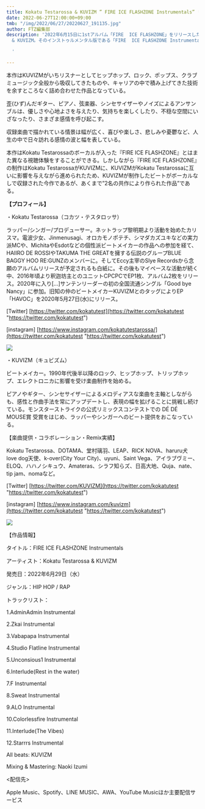```yaml
---
title: Kokatu Testarossa & KUVIZM ” FIRE ICE FLASHZONE Instrumentals” リリース
date: 2022-06-27T12:00:00+09:00
tmb: "/img/2022/06/27/20220627_191135.jpg"
author: FTZ編集部
description: '2022年6月15日に1stアルバム「FIRE  ICE FLASHZONE」をリリースしたことも記憶に新しいKokatu & Testarossa
  & KUVIZM。そのインストゥルメンタル版である「FIRE  ICE FLASHZONE Instrumentals」を2022年6月29日にリリースする。

  '

---
```

本作はKUVIZMがいちリスナーとしてヒップホップ、ロック、ポップス、クラブミュージック全般から吸収してきたものや、キャリアの中で積み上げてきた技術を余すところなく詰め合わせた作品となっている。

歪(ひず)んだギター、ピアノ、弦楽器、シンセサイザーやノイズによるアンサンブルは、優しさや心地よさを与えたり、気持ちを楽しくしたり、不穏な空間にいざなったり、さまざま感情を呼び起こす。

収録楽曲で描かれている情景は幅が広く、喜びや楽しさ、悲しみや憂鬱など、人生の中で日々訪れる感情の波と幅を表している。

本作はKokatu Testarossaのボーカルが入った『FIRE ICE FLASHZONE』とはまた異なる視聴体験をすることができる。しかしながら『FIRE ICE FLASHZONE』の制作はKokatu TestarossaがKUVIZMに、KUVIZMがKokatu Testarossaに互いに影響を与えながら進められたため、KUVIZMが制作したビートがボーカルなしで収録された今作であるが、あくまで”2名の共作により作られた作品”である。

  
**【プロフィール】**

・Kokatu Testarossa（コカツ・テスタロッサ）

ラッパー/シンガー/プロデューサー。ネットラップ黎明期より活動を始めたカリスマ。電波少女、Jinmenusagi、オロカモノポテチ、シマダカズユキなどの実力派MCや、MichitaやEsdotなどの個性派ビートメイカーの作品への参加を経て、HAIIRO DE ROSSIやTAKUMA THE GREATを擁する伝説のグループBLUE BAGGY HOO RE:GUNZのメンバーに。そしてEccy主宰のSlye Recordsから念願のアルバムリリースが予定されるも白紙に。その後もマイペースな活動が続く中、2016年頃より釈迦坊主とのユニットCPCPCでEP1枚、アルバム2枚をリリース。2020年に入り\[…\]サンテンリーダーの初の全国流通シングル「Good bye Nancy」に参加。旧知の仲のビートメイカーKUVIZMとのタッグによりEP「HAVOC」を2020年5月27日(水)にリリース。

\[Twitter\] [https://twitter.com/kokatutest](https://twitter.com/kokatutest "https://twitter.com/kokatutest")

\[instagram\] [https://www.instagram.com/kokatutestarossa/](https://twitter.com/kokatutest "https://twitter.com/kokatutest")

![](/img/2022/06/15/kokatu-testarossa.jpg)

・KUVIZM（キュビズム）

ビートメイカー。1990年代後半以降のロック、ヒップホップ、トリップホップ、エレクトロニカに影響を受け楽曲制作を始める。

ピアノやギター、シンセサイザーによるメロディアスな楽曲を主軸としながらも、感性と作曲手法を常にアップデートし、表現の幅を拡げることに挑戦し続けている。モンスターストライクの公式リミックスコンテストでの DÉ DÉ MOUSE賞 受賞をはじめ、ラッパーやシンガーへのビート提供をおこなっている。

【楽曲提供・コラボレーション・Remix実績】

Kokatu Testarossa、DOTAMA、堂村璃羽、LEAP、RICK NOVA、haruru犬 love dog天使、k-over(City Your City)、uyuni、Saint Vega、アイラブヴミー、ELOQ、ハハノシキュウ、Amateras、シラフ知らズ、日高大地、Quja、nate、tip jam、nomaなど。

\[Twitter\] [https://twitter.com/KUVIZM](https://twitter.com/kokatutest "https://twitter.com/kokatutest")

\[instagram\] [https://www.instagram.com/kuvizm](https://twitter.com/kokatutest "https://twitter.com/kokatutest")

![](/img/2022/06/15/kuvizm.png)

【作品情報】

タイトル：FIRE ICE FLASHZONE Instrumentals

アーティスト：Kokatu Testarossa & KUVIZM

発売日：2022年6月29日（水）

ジャンル：HIP HOP / RAP

トラックリスト：

1\.AdminAdmin Instrumental

2\.Zkai Instrumental

3\.Vabapapa Instrumental

4\.Studio Flatline Instrumental

5\.Unconsious1 Instrumental

6\.Interlude(Rest in the water)

7\.F Instrumental

8\.Sweat Instrumental

9\.ALO Instrumental

10\.Colorlessfire Instrumental

11\.Interlude(The Vibes)

12\.Starrrs Instrumental

All beats: KUVIZM

Mixing & Mastering: Naoki Izumi

<配信先>

Apple Music、Spotify、LINE MUSIC、AWA、YouTube Musicほか主要配信サービス